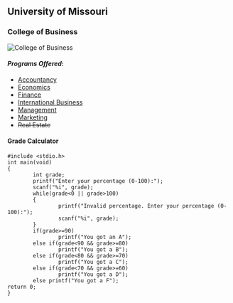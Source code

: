 ## University of Missouri

### College of Business

![College of Business](https://mizzouadvantage.missouri.edu/wp-content/uploads/2015/10/MIZ-BIZ.jpg)

#### *Programs Offered*:
* [Accountancy](accounting.cd)
* [Economics](https://business.missouri.edu/programs-and-admissions/undergraduate/degree-programs/economics "Mizzou Economics")
* [Finance](https://business.missouri.edu/programs-and-admissions/undergraduate/academics/finance-and-banking "Mizzou Finance")
* [International Business](https://business.missouri.edu/programs-and-admissions/undergraduate/degree-programs/international-business "Mizzou International Business")
* [Management](https://business.missouri.edu/programs-and-admissions/undergraduate/degree-programs/management "Mizzou Management")
* [Marketing](https://business.missouri.edu/programs-and-admissions/undergraduate/degree-programs/marketing "Mizzou Marketing")
* ~~Real Estate~~


#### Grade Calculator

```
#include <stdio.h>
int main(void)
{
        int grade;
        printf("Enter your percentage (0-100):");
        scanf("%i", grade);
        while(grade<0 || grade>100)
        {
                printf("Invalid percentage. Enter your percentage (0-100):");
                scanf("%i", grade);
        }
        if(grade>=90)
                printf("You got an A");
        else if(grade<90 && grade>=80)
                printf("You got a B");
        else if(grade<80 && grade>=70)
                printf("You got a C");
        else if(grade<70 && grade>=60)
                printf("You got a D");
        else printf("You got a F");
return 0;
}
```
